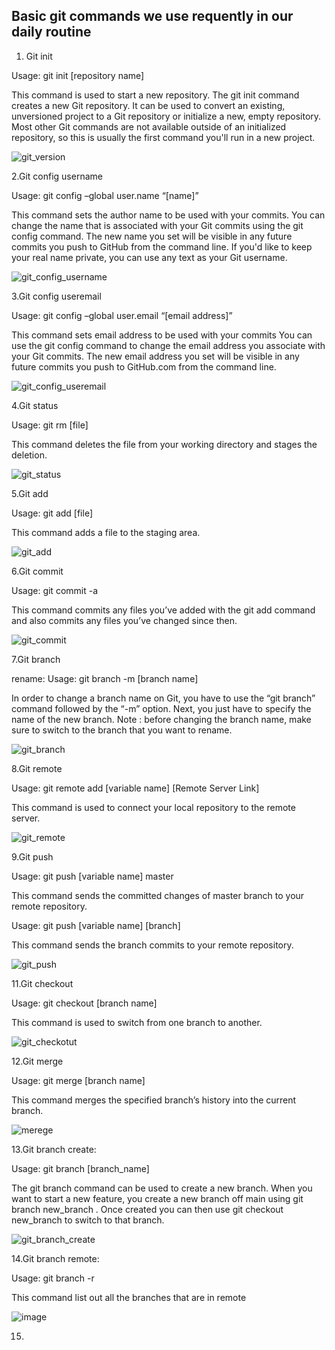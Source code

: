 
## Basic git commands we use requently in our daily routine

1. Git init

Usage: git init [repository name]

This command is used to start a new repository.
The git init command creates a new Git repository. It can be used to convert an existing, unversioned project to a Git repository or initialize a new, empty repository. Most other Git commands are not available outside of an initialized repository, so this is usually the first command you'll run in a new project.

![git_version](https://user-images.githubusercontent.com/40556115/193409630-a38f482e-b982-4ef3-a010-78910c10c721.PNG)

2.Git config username

Usage: git config –global user.name “[name]”

This command sets the author name to be used with your commits.
You can change the name that is associated with your Git commits using the git config command. The new name you set will be visible in any future commits you push to GitHub from the command line. If you'd like to keep your real name private, you can use any text as your Git username.

![git_config_username](https://user-images.githubusercontent.com/40556115/193409766-d5fda0cf-08d7-4b36-a2eb-dc0e3ee9224d.PNG)

3.Git config useremail

Usage: git config –global user.email “[email address]”

This command sets email address to be used with your commits
You can use the git config command to change the email address you associate with your Git commits. The new email address you set will be visible in any future commits you push to GitHub.com from the command line.

![git_config_useremail](https://user-images.githubusercontent.com/40556115/193409883-2e5735fb-24a6-4d71-91ef-f51cbdafe94c.PNG)

4.Git status

Usage: git rm [file]

This command deletes the file from your working directory and stages the deletion.

![git_status](https://user-images.githubusercontent.com/40556115/193409908-c3779074-90a9-4169-bf02-dd6f85b9f0ad.PNG)


5.Git add

Usage: git add [file]

This command adds a file to the staging area.

![git_add](https://user-images.githubusercontent.com/40556115/193409947-dfefe15e-1bdb-4ff1-bcd4-448e9e6374d3.PNG)

6.Git commit

Usage: git commit -a

This command commits any files you’ve added with the git add command and also commits any files you’ve changed since then.

![git_commit](https://user-images.githubusercontent.com/40556115/193409971-9870d5ed-a3e8-4cee-b0e1-4894168cc379.PNG)

7.Git branch  

rename:
Usage: git branch -m [branch name]

In order to change a branch name on Git, you have to use the “git branch” command followed by the “-m” option. Next, you just have to specify the name of the new branch. Note : before changing the branch name, make sure to switch to the branch that you want to rename.

![git_branch](https://user-images.githubusercontent.com/40556115/193410052-a9454799-ebfd-48e9-8f79-4c197866e693.PNG)

8.Git remote

Usage: git remote add [variable name] [Remote Server Link]

This command is used to connect your local repository to the remote server.

![git_remote](https://user-images.githubusercontent.com/40556115/193410353-dd050fbc-2299-4da0-95cc-6b4731776523.PNG)

9.Git push

Usage: git push [variable name] master

This command sends the committed changes of master branch to your remote repository.

Usage: git push [variable name] [branch]

This command sends the branch commits to your remote repository.

![git_push](https://user-images.githubusercontent.com/40556115/193410370-6b10889c-5394-436b-81cc-815287560f5f.PNG)

11.Git checkout

Usage: git checkout [branch name]

This command is used to switch from one branch to another.

![git_checkotut](https://user-images.githubusercontent.com/40556115/193410471-1c38538e-cdc3-4370-a873-80742df51dd4.PNG)

12.Git merge

Usage: git merge [branch name]

This command merges the specified branch’s history into the current branch.

![merege](https://user-images.githubusercontent.com/40556115/193410494-e573dbf2-b4d2-4e9d-9a7f-d32e14e9a8ea.PNG)

13.Git branch create:

Usage: git branch [branch_name]

The git branch command can be used to create a new branch. When you want to start a new feature, you create a new branch off main using git branch new_branch . Once created you can then use git checkout new_branch to switch to that branch.

![git_branch_create](https://user-images.githubusercontent.com/40556115/193410406-f3743891-d0d6-4c97-9db9-3297b8c9f060.PNG)

14.Git branch remote:

Usage: git branch -r

This command list out all the branches that are in remote

![image](https://user-images.githubusercontent.com/40556115/193410893-da4a7043-1bad-42c7-9b2f-7335b7dda6d3.png)

15. 



